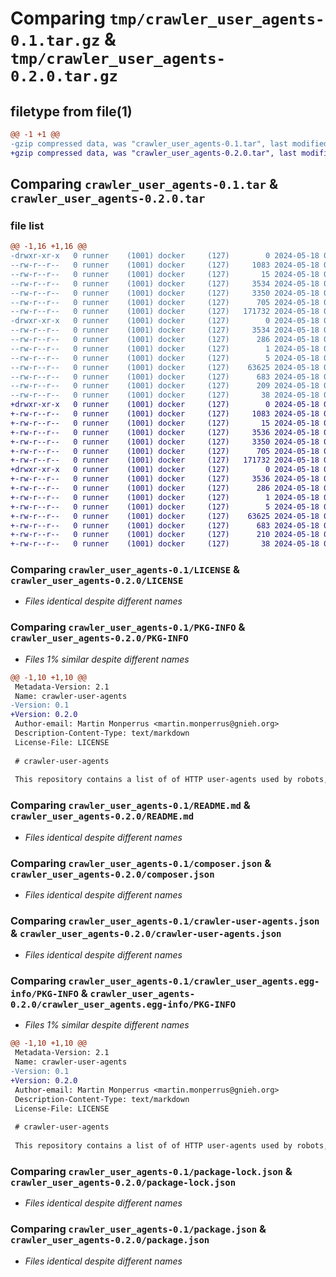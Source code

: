 # Comparing `tmp/crawler_user_agents-0.1.tar.gz` & `tmp/crawler_user_agents-0.2.0.tar.gz`

## filetype from file(1)

```diff
@@ -1 +1 @@
-gzip compressed data, was "crawler_user_agents-0.1.tar", last modified: Sat May 18 07:30:26 2024, max compression
+gzip compressed data, was "crawler_user_agents-0.2.0.tar", last modified: Sat May 18 08:15:57 2024, max compression
```

## Comparing `crawler_user_agents-0.1.tar` & `crawler_user_agents-0.2.0.tar`

### file list

```diff
@@ -1,16 +1,16 @@
-drwxr-xr-x   0 runner    (1001) docker     (127)        0 2024-05-18 07:30:26.841303 crawler_user_agents-0.1/
--rw-r--r--   0 runner    (1001) docker     (127)     1083 2024-05-18 07:30:21.000000 crawler_user_agents-0.1/LICENSE
--rw-r--r--   0 runner    (1001) docker     (127)       15 2024-05-18 07:30:21.000000 crawler_user_agents-0.1/MANIFEST.in
--rw-r--r--   0 runner    (1001) docker     (127)     3534 2024-05-18 07:30:26.841303 crawler_user_agents-0.1/PKG-INFO
--rw-r--r--   0 runner    (1001) docker     (127)     3350 2024-05-18 07:30:21.000000 crawler_user_agents-0.1/README.md
--rw-r--r--   0 runner    (1001) docker     (127)      705 2024-05-18 07:30:21.000000 crawler_user_agents-0.1/composer.json
--rw-r--r--   0 runner    (1001) docker     (127)   171732 2024-05-18 07:30:21.000000 crawler_user_agents-0.1/crawler-user-agents.json
-drwxr-xr-x   0 runner    (1001) docker     (127)        0 2024-05-18 07:30:26.841303 crawler_user_agents-0.1/crawler_user_agents.egg-info/
--rw-r--r--   0 runner    (1001) docker     (127)     3534 2024-05-18 07:30:26.000000 crawler_user_agents-0.1/crawler_user_agents.egg-info/PKG-INFO
--rw-r--r--   0 runner    (1001) docker     (127)      286 2024-05-18 07:30:26.000000 crawler_user_agents-0.1/crawler_user_agents.egg-info/SOURCES.txt
--rw-r--r--   0 runner    (1001) docker     (127)        1 2024-05-18 07:30:26.000000 crawler_user_agents-0.1/crawler_user_agents.egg-info/dependency_links.txt
--rw-r--r--   0 runner    (1001) docker     (127)        5 2024-05-18 07:30:26.000000 crawler_user_agents-0.1/crawler_user_agents.egg-info/top_level.txt
--rw-r--r--   0 runner    (1001) docker     (127)    63625 2024-05-18 07:30:21.000000 crawler_user_agents-0.1/package-lock.json
--rw-r--r--   0 runner    (1001) docker     (127)      683 2024-05-18 07:30:21.000000 crawler_user_agents-0.1/package.json
--rw-r--r--   0 runner    (1001) docker     (127)      209 2024-05-18 07:30:21.000000 crawler_user_agents-0.1/pyproject.toml
--rw-r--r--   0 runner    (1001) docker     (127)       38 2024-05-18 07:30:26.841303 crawler_user_agents-0.1/setup.cfg
+drwxr-xr-x   0 runner    (1001) docker     (127)        0 2024-05-18 08:15:57.691193 crawler_user_agents-0.2.0/
+-rw-r--r--   0 runner    (1001) docker     (127)     1083 2024-05-18 08:15:50.000000 crawler_user_agents-0.2.0/LICENSE
+-rw-r--r--   0 runner    (1001) docker     (127)       15 2024-05-18 08:15:50.000000 crawler_user_agents-0.2.0/MANIFEST.in
+-rw-r--r--   0 runner    (1001) docker     (127)     3536 2024-05-18 08:15:57.691193 crawler_user_agents-0.2.0/PKG-INFO
+-rw-r--r--   0 runner    (1001) docker     (127)     3350 2024-05-18 08:15:50.000000 crawler_user_agents-0.2.0/README.md
+-rw-r--r--   0 runner    (1001) docker     (127)      705 2024-05-18 08:15:50.000000 crawler_user_agents-0.2.0/composer.json
+-rw-r--r--   0 runner    (1001) docker     (127)   171732 2024-05-18 08:15:50.000000 crawler_user_agents-0.2.0/crawler-user-agents.json
+drwxr-xr-x   0 runner    (1001) docker     (127)        0 2024-05-18 08:15:57.691193 crawler_user_agents-0.2.0/crawler_user_agents.egg-info/
+-rw-r--r--   0 runner    (1001) docker     (127)     3536 2024-05-18 08:15:57.000000 crawler_user_agents-0.2.0/crawler_user_agents.egg-info/PKG-INFO
+-rw-r--r--   0 runner    (1001) docker     (127)      286 2024-05-18 08:15:57.000000 crawler_user_agents-0.2.0/crawler_user_agents.egg-info/SOURCES.txt
+-rw-r--r--   0 runner    (1001) docker     (127)        1 2024-05-18 08:15:57.000000 crawler_user_agents-0.2.0/crawler_user_agents.egg-info/dependency_links.txt
+-rw-r--r--   0 runner    (1001) docker     (127)        5 2024-05-18 08:15:57.000000 crawler_user_agents-0.2.0/crawler_user_agents.egg-info/top_level.txt
+-rw-r--r--   0 runner    (1001) docker     (127)    63625 2024-05-18 08:15:50.000000 crawler_user_agents-0.2.0/package-lock.json
+-rw-r--r--   0 runner    (1001) docker     (127)      683 2024-05-18 08:15:50.000000 crawler_user_agents-0.2.0/package.json
+-rw-r--r--   0 runner    (1001) docker     (127)      210 2024-05-18 08:15:53.000000 crawler_user_agents-0.2.0/pyproject.toml
+-rw-r--r--   0 runner    (1001) docker     (127)       38 2024-05-18 08:15:57.691193 crawler_user_agents-0.2.0/setup.cfg
```

### Comparing `crawler_user_agents-0.1/LICENSE` & `crawler_user_agents-0.2.0/LICENSE`

 * *Files identical despite different names*

### Comparing `crawler_user_agents-0.1/PKG-INFO` & `crawler_user_agents-0.2.0/PKG-INFO`

 * *Files 1% similar despite different names*

```diff
@@ -1,10 +1,10 @@
 Metadata-Version: 2.1
 Name: crawler-user-agents
-Version: 0.1
+Version: 0.2.0
 Author-email: Martin Monperrus <martin.monperrus@gnieh.org>
 Description-Content-Type: text/markdown
 License-File: LICENSE
 
 # crawler-user-agents
 
 This repository contains a list of of HTTP user-agents used by robots, crawlers, and spiders as in single JSON file.
```

### Comparing `crawler_user_agents-0.1/README.md` & `crawler_user_agents-0.2.0/README.md`

 * *Files identical despite different names*

### Comparing `crawler_user_agents-0.1/composer.json` & `crawler_user_agents-0.2.0/composer.json`

 * *Files identical despite different names*

### Comparing `crawler_user_agents-0.1/crawler-user-agents.json` & `crawler_user_agents-0.2.0/crawler-user-agents.json`

 * *Files identical despite different names*

### Comparing `crawler_user_agents-0.1/crawler_user_agents.egg-info/PKG-INFO` & `crawler_user_agents-0.2.0/crawler_user_agents.egg-info/PKG-INFO`

 * *Files 1% similar despite different names*

```diff
@@ -1,10 +1,10 @@
 Metadata-Version: 2.1
 Name: crawler-user-agents
-Version: 0.1
+Version: 0.2.0
 Author-email: Martin Monperrus <martin.monperrus@gnieh.org>
 Description-Content-Type: text/markdown
 License-File: LICENSE
 
 # crawler-user-agents
 
 This repository contains a list of of HTTP user-agents used by robots, crawlers, and spiders as in single JSON file.
```

### Comparing `crawler_user_agents-0.1/package-lock.json` & `crawler_user_agents-0.2.0/package-lock.json`

 * *Files identical despite different names*

### Comparing `crawler_user_agents-0.1/package.json` & `crawler_user_agents-0.2.0/package.json`

 * *Files identical despite different names*

